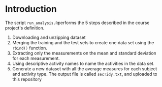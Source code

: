 # Introduction

The script `run_analysis.R`performs the 5 steps described in the course project's definition.

1. Downloading and unzipping dataset
2. Merging the training and the test sets to create one data set using the `rbind()` function.
3. Extracting only the measurements on the mean and standard deviation for each measurement.
4. Using descriptive activity names to name the activities in the data set. 
5. Generate a new dataset with all the average measures for each subject and activity type. The output file is called `secTidy.txt`, and uploaded to this repository
